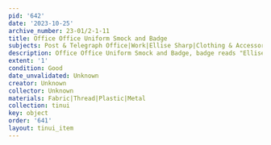 ```yaml
---
pid: '642'
date: '2023-10-25'
archive_number: 23-01/2-1-11
title: Office Office Uniform Smock and Badge
subjects: Post & Telegraph Office|Work|Ellise Sharp|Clothing & Accessories
description: Office Office Uniform Smock and Badge, badge reads "Ellise Sharp"
extent: '1'
condition: Good
date_unvalidated: Unknown
creator: Unknown
collector: Unknown
materials: Fabric|Thread|Plastic|Metal
collection: tinui
key: object
order: '641'
layout: tinui_item
---
```

